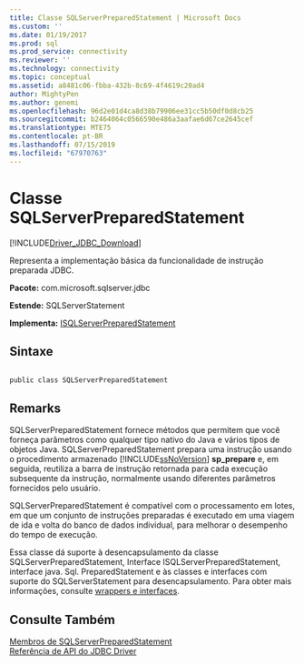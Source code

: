 ```yaml
---
title: Classe SQLServerPreparedStatement | Microsoft Docs
ms.custom: ''
ms.date: 01/19/2017
ms.prod: sql
ms.prod_service: connectivity
ms.reviewer: ''
ms.technology: connectivity
ms.topic: conceptual
ms.assetid: a8481c06-fbba-432b-8c69-4f4619c20ad4
author: MightyPen
ms.author: genemi
ms.openlocfilehash: 96d2e01d4ca8d38b79906ee31cc5b50df0d8cb25
ms.sourcegitcommit: b2464064c0566590e486a3aafae6d67ce2645cef
ms.translationtype: MTE75
ms.contentlocale: pt-BR
ms.lasthandoff: 07/15/2019
ms.locfileid: "67970763"
---
```

# <a name="sqlserverpreparedstatement-class"></a>Classe SQLServerPreparedStatement
[!INCLUDE[Driver_JDBC_Download](../../../includes/driver_jdbc_download.md)]

  Representa a implementação básica da funcionalidade de instrução preparada JDBC.  
  
 **Pacote:** com.microsoft.sqlserver.jdbc  
  
 **Estende:** SQLServerStatement  
  
 **Implementa:** [ISQLServerPreparedStatement](../../../connect/jdbc/reference/isqlserverpreparedstatement-interface.md)  
  
## <a name="syntax"></a>Sintaxe  
  
```  
  
public class SQLServerPreparedStatement  
```  
  
## <a name="remarks"></a>Remarks  
 SQLServerPreparedStatement fornece métodos que permitem que você forneça parâmetros como qualquer tipo nativo do Java e vários tipos de objetos Java. SQLServerPreparedStatement prepara uma instrução usando o procedimento armazenado [!INCLUDE[ssNoVersion](../../../includes/ssnoversion-md.md)] **sp_prepare** e, em seguida, reutiliza a barra de instrução retornada para cada execução subsequente da instrução, normalmente usando diferentes parâmetros fornecidos pelo usuário.  
  
 SQLServerPreparedStatement é compatível com o processamento em lotes, em que um conjunto de instruções preparadas é executado em uma viagem de ida e volta do banco de dados individual, para melhorar o desempenho do tempo de execução.  
  
 Essa classe dá suporte à desencapsulamento da classe SQLServerPreparedStatement, Interface ISQLServerPreparedStatement, interface java. Sql. PreparedStatement e às classes e interfaces com suporte do SQLServerStatement para desencapsulamento. Para obter mais informações, consulte [wrappers e interfaces](../../../connect/jdbc/wrappers-and-interfaces.md).  
  
## <a name="see-also"></a>Consulte Também  
 [Membros de SQLServerPreparedStatement](../../../connect/jdbc/reference/sqlserverpreparedstatement-members.md)   
 [Referência de API do JDBC Driver](../../../connect/jdbc/reference/jdbc-driver-api-reference.md)  
  
  
